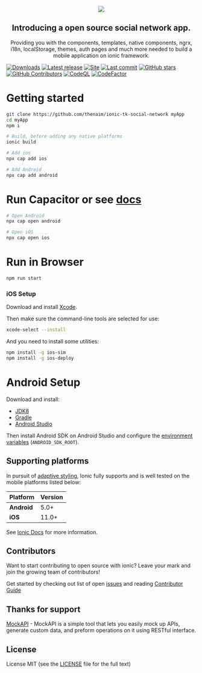 <a href="https://github.com/thenaim/ionic-tk-social-network">
  <p align="center">
    <img src="https://i.imgur.com/xcNkbhv.gif">
  </p>
</a>
<h2 align="center">
  Introducing a open source social network app.
</h2>
<p align="center">
  Providing you with the components, templates, native components, ngrx, i18n, localStorage, themes, auth pages and much more  needed to build a mobile application on ionic framework.
</p>

[![Downloads](https://img.shields.io/github/downloads/thenaim/ionic-tk-social-network/total.svg?style=flat)](https://GitHub.com/thenaim/ionic-tk-social-network/releases/) [![Latest release](https://img.shields.io/github/release/thenaim/ionic-tk-social-network.svg?style=flat)](https://GitHub.com/thenaim/ionic-tk-social-network/releases/) [![Site](https://github.com/thenaim/ionic-tk-social-network/actions/workflows/build.yml/badge.svg)](https://github.com/thenaim/ionic-tk-social-network/actions/workflows/build.yml) [![Last commit](https://img.shields.io/github/last-commit/thenaim/ionic-tk-social-network.svg?style=flat-square)](https://github.com/thenaim/ionic-tk-social-network/commits/main) [![GitHub stars](https://img.shields.io/github/stars/thenaim/ionic-tk-social-network.svg?style=flat-square&label=github%20stars)](https://github.com/thenaim/ionic-tk-social-network) [![GitHub Contributors](https://img.shields.io/github/contributors/thenaim/ionic-tk-social-network.svg?style=flat-square)](https://github.com/thenaim/ionic-tk-social-network/graphs/contributors) [![CodeQL](https://github.com/thenaim/ionic-tk-social-network/actions/workflows/codeql-analysis.yml/badge.svg)](https://github.com/thenaim/ionic-tk-social-network/actions/workflows/codeql-analysis.yml) [![CodeFactor](https://www.codefactor.io/repository/github/thenaim/ionic-tk-social-network/badge)](https://www.codefactor.io/repository/github/thenaim/ionic-tk-social-network)

# Getting started

```bash
git clone https://github.com/thenaim/ionic-tk-social-network myApp
cd myApp
npm i

# Build, before adding any native platforms
ionic build

# Add ios
npx cap add ios

# Add Android
npx cap add android
```

# Run Capacitor or see [docs](https://ionicframework.com/docs/cli/commands/capacitor-run)

```bash
# Open Android
npx cap open android

# Open iOS
npx cap open ios
```

# Run in Browser

```bash
npm run start
```

### iOS Setup

Download and install [Xcode](https://developer.apple.com/xcode/).

Then make sure the command-line tools are selected for use:

```bash
xcode-select --install
```

And you need to install some utilities:

```bash
npm install -g ios-sim
npm install -g ios-deploy
```

# Android Setup

Download and install:

- [JDK8](https://www.oracle.com/technetwork/java/javase/downloads/jdk8-downloads-2133151.html)
- [Gradle](https://gradle.org/install/)
- [Android Studio](https://developer.android.com/studio/)

Then install Android SDK on Android Studio and configure the [environment variables](https://developer.android.com/studio/command-line/variables) (`ANDROID_SDK_ROOT`).

## Supporting platforms

In pursuit of [adaptive styling](https://ionicframework.com/docs/core-concepts/fundamentals#adaptive-styling), Ionic fully supports and is well tested on the mobile platforms listed below:

| Platform    | Version |
| ----------- | ------- |
| **Android** | 5.0+    |
| **iOS**     | 11.0+   |

See [Ionic Docs](https://ionicframework.com/docs/reference/browser-support) for more information.

## Contributors

Want to start contributing to open source with ionic? Leave your mark and join the growing team of contributors!

Get started by checking out list of open [issues](https://github.com/thenaim/ionic-tk-social-network/issues) and reading [Contributor Guide](https://github.com/thenaim/ionic-tk-social-network/blob/master/CONTRIBUTING.md)

## Thanks for support

[MockAPI](https://mockapi.io?utm_source=ionic-tk-social-network) - MockAPI is a simple tool that lets you easily mock up APIs, generate custom data, and preform operations on it using RESTful interface.

## License

License MIT (see the [LICENSE](https://github.com/thenaim/ionic-tk-social-network/blob/master/LICENSE) file for the full text)

